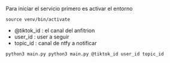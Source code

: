 
Para iniciar el servicio primero es activar el entorno

``
source venv/bin/activate
``

* @tiktok_id : el canal del anfitrion
* user_id :  user a seguir
* topic_id : canal de ntfy a notificar

``
python3 main.py python3 main.py @tiktok_id user_id topic_id
``
